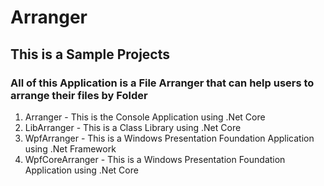 # Arranger

## This is a Sample Projects
### All of this Application is a File Arranger that can help users to arrange their files by Folder

1. Arranger - This is the Console Application using .Net Core
2. LibArranger - This is a Class Library using .Net Core
3. WpfArranger - This is a Windows Presentation Foundation Application using .Net Framework
4. WpfCoreArranger - This is a Windows Presentation Foundation Application using .Net Core
